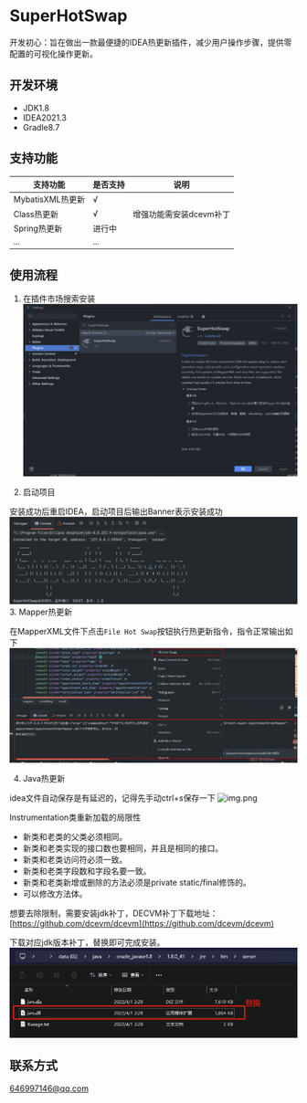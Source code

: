 # SuperHotSwap
开发初心：旨在做出一款最便捷的IDEA热更新插件，减少用户操作步骤，提供零配置的可视化操作更新。

## 开发环境
- JDK1.8
- IDEA2021.3
- Gradle8.7

## 支持功能
| 支持功能      | 是否支持      | 说明             |
| ----------- |-----------|----------------|
| MybatisXML热更新      | √         ||
| Class热更新   | √ | 增强功能需安装dcevm补丁 |
| Spring热更新   | 进行中       ||
| ...   | ...       ||

## 使用流程
1. 在插件市场搜索安装
![img.png](img/install.png)

2. 启动项目

安装成功后重启IDEA，启动项目后输出Banner表示安装成功
![img_1.png](img/banner.png)
3. Mapper热更新

在MapperXML文件下点击`File Hot Swap`按钮执行热更新指令，指令正常输出如下
![img.png](img/xml-hotswap.png)

4. Java热更新

idea文件自动保存是有延迟的，记得先手动ctrl+s保存一下
![img.png](img/class-hotswap.gif)

Instrumentation类重新加载的局限性
- 新类和老类的父类必须相同。
- 新类和老类实现的接口数也要相同，并且是相同的接口。
- 新类和老类访问符必须一致。
- 新类和老类字段数和字段名要一致。
- 新类和老类新增或删除的方法必须是private static/final修饰的。
- 可以修改方法体。

想要去除限制，需要安装jdk补丁，DECVM补丁下载地址：
[https://github.com/dcevm/dcevm](https://github.com/dcevm/dcevm)

下载对应jdk版本补丁，替换即可完成安装。
![img.png](img/jvmdll.png)
## 联系方式
<646997146@qq.com>
